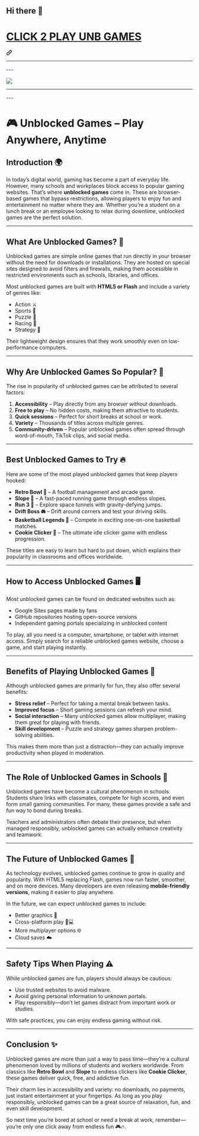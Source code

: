 ## Hi there 👋

<div dir="auto"><div dir="auto"><div class="markdown-heading" dir="auto"><h1 dir="auto" class="heading-element"><a href="https://biolyze.space" rel="nofollow">CLICK 2 PLAY UNB GAMES</a></h1><a id="user-content-click-2-play-unb-games" class="anchor" aria-label="Permalink: CLICK 2 PLAY UNB GAMES" href="#click-2-play-unb-games"><svg class="octicon octicon-link" viewBox="0 0 16 16" version="1.1" width="16" height="16" aria-hidden="true"><path d="m7.775 3.275 1.25-1.25a3.5 3.5 0 1 1 4.95 4.95l-2.5 2.5a3.5 3.5 0 0 1-4.95 0 .751.751 0 0 1 .018-1.042.751.751 0 0 1 1.042-.018 1.998 1.998 0 0 0 2.83 0l2.5-2.5a2.002 2.002 0 0 0-2.83-2.83l-1.25 1.25a.751.751 0 0 1-1.042-.018.751.751 0 0 1-.018-1.042Zm-4.69 9.64a1.998 1.998 0 0 0 2.83 0l1.25-1.25a.751.751 0 0 1 1.042.018.751.751 0 0 1 .018 1.042l-1.25 1.25a3.5 3.5 0 1 1-4.95-4.95l2.5-2.5a3.5 3.5 0 0 1 4.95 0 .751.751 0 0 1-.018 1.042.751.751 0 0 1-1.042.018 1.998 1.998 0 0 0-2.83 0l-2.5 2.5a1.998 1.998 0 0 0 0 2.83Z"></path></svg></a></div><a id="user-content-click-2-play-unb-games" aria-label="Permalink: CLICK 2 PLAY UNB GAMES" href="#click-2-play-unb-games"></a></div><a id="user-content-click-2-play-unb-games" aria-label="Permalink: CLICK 2 PLAY UNB GAMES" href="#click-2-play-unb-games"></a></div>
<hr>---
<p dir="auto"><a href="https://biolyze.space" rel="nofollow"><img src="https://camo.githubusercontent.com/d34f6714e059ec0e194ecf6c3917518ee36c076629394a5109f48b034b7eef52/68747470733a2f2f316c6573736f6e312e656d61696c2f67616d657a2e706e67" style="max-width: 100%;"></a></p>
<hr>
---

# 🎮 Unblocked Games – Play Anywhere, Anytime

## Introduction 🌍

In today’s digital world, gaming has become a part of everyday life. However, many schools and workplaces block access to popular gaming websites. That’s where **unblocked games** come in. These are browser-based games that bypass restrictions, allowing players to enjoy fun and entertainment no matter where they are. Whether you’re a student on a lunch break or an employee looking to relax during downtime, unblocked games are the perfect solution.

---

## What Are Unblocked Games? 🤔

Unblocked games are simple online games that run directly in your browser without the need for downloads or installations. They are hosted on special sites designed to avoid filters and firewalls, making them accessible in restricted environments such as schools, libraries, and offices.

Most unblocked games are built with **HTML5 or Flash** and include a variety of genres like:

* Action ⚔️
* Sports 🏈
* Puzzle 🧩
* Racing 🚗
* Strategy 🧠

Their lightweight design ensures that they work smoothly even on low-performance computers.

---

## Why Are Unblocked Games So Popular? 🌟

The rise in popularity of unblocked games can be attributed to several factors:

1. **Accessibility** – Play directly from any browser without downloads.
2. **Free to play** – No hidden costs, making them attractive to students.
3. **Quick sessions** – Perfect for short breaks at school or work.
4. **Variety** – Thousands of titles across multiple genres.
5. **Community-driven** – Popular unblocked games often spread through word-of-mouth, TikTok clips, and social media.

---

## Best Unblocked Games to Try 🔥

Here are some of the most played unblocked games that keep players hooked:

* **Retro Bowl 🏈** – A football management and arcade game.
* **Slope 🎢** – A fast-paced running game through endless slopes.
* **Run 3 👟** – Explore space tunnels with gravity-defying jumps.
* **Drift Boss 🚘** – Drift around corners and test your driving skills.
* **Basketball Legends 🏀** – Compete in exciting one-on-one basketball matches.
* **Cookie Clicker 🍪** – The ultimate idle clicker game with endless progression.

These titles are easy to learn but hard to put down, which explains their popularity in classrooms and offices worldwide.

---

## How to Access Unblocked Games 🖥️

Most unblocked games can be found on dedicated websites such as:

* Google Sites pages made by fans
* GitHub repositories hosting open-source versions
* Independent gaming portals specializing in unblocked content

To play, all you need is a computer, smartphone, or tablet with internet access. Simply search for a reliable unblocked games website, choose a game, and start playing instantly.

---

## Benefits of Playing Unblocked Games 🎯

Although unblocked games are primarily for fun, they also offer several benefits:

* **Stress relief** – Perfect for taking a mental break between tasks.
* **Improved focus** – Short gaming sessions can refresh your mind.
* **Social interaction** – Many unblocked games allow multiplayer, making them great for playing with friends.
* **Skill development** – Puzzle and strategy games sharpen problem-solving abilities.

This makes them more than just a distraction—they can actually improve productivity when played in moderation.

---

## The Role of Unblocked Games in Schools 🏫

Unblocked games have become a cultural phenomenon in schools. Students share links with classmates, compete for high scores, and even form small gaming communities. For many, these games provide a safe and fun way to bond during breaks.

Teachers and administrators often debate their presence, but when managed responsibly, unblocked games can actually enhance creativity and teamwork.

---

## The Future of Unblocked Games 🚀

As technology evolves, unblocked games continue to grow in quality and popularity. With HTML5 replacing Flash, games now run faster, smoother, and on more devices. Many developers are even releasing **mobile-friendly versions**, making it easier to play anywhere.

In the future, we can expect unblocked games to include:

* Better graphics 🎨
* Cross-platform play 📱💻
* More multiplayer options 🌐
* Cloud saves ☁️

---

## Safety Tips When Playing ⚠️

While unblocked games are fun, players should always be cautious:

* Use trusted websites to avoid malware.
* Avoid giving personal information to unknown portals.
* Play responsibly—don’t let games distract from important work or studies.

With safe practices, you can enjoy endless gaming without risk.

---

## Conclusion ✨

Unblocked games are more than just a way to pass time—they’re a cultural phenomenon loved by millions of students and workers worldwide. From classics like **Retro Bowl** and **Slope** to endless clickers like **Cookie Clicker**, these games deliver quick, free, and addictive fun.

Their charm lies in accessibility and variety: no downloads, no payments, just instant entertainment at your fingertips. As long as you play responsibly, unblocked games can be a great source of relaxation, fun, and even skill development.

So next time you’re bored at school or need a break at work, remember—you’re only one click away from endless fun 🎮🔥.
